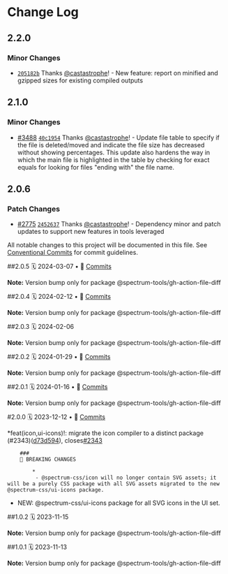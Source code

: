 # Change Log

## 2.2.0

### Minor Changes

- [`205182b`](https://github.com/adobe/spectrum-css/commit/205182bebcbe82813457aa098d8799b0a23423ee) Thanks [@castastrophe](https://github.com/castastrophe)! - New feature: report on minified and gzipped sizes for existing compiled outputs

## 2.1.0

### Minor Changes

- [#3488](https://github.com/adobe/spectrum-css/pull/3488) [`40c1954`](https://github.com/adobe/spectrum-css/commit/40c1954048f735a07f9edfccf3a568d38164806a) Thanks [@castastrophe](https://github.com/castastrophe)! - Update file table to specify if the file is deleted/moved and indicate the file size has decreased without showing percentages. This update also hardens the way in which the main file is highlighted in the table by checking for exact equals for looking for files "ending with" the file name.

## 2.0.6

### Patch Changes

- [#2775](https://github.com/adobe/spectrum-css/pull/2775) [`2452637`](https://github.com/adobe/spectrum-css/commit/2452637d1179b9b2b025dafeb5834720712413d7) Thanks [@castastrophe](https://github.com/castastrophe)! - Dependency minor and patch updates to support new features in tools leveraged

All notable changes to this project will be documented in this file.
See [Conventional Commits](https://conventionalcommits.org) for commit guidelines.

<a name="2.0.5"></a>
##2.0.5
🗓
2024-03-07 • 📝 [Commits](https://github.com/adobe/spectrum-css/compare/@spectrum-tools/gh-action-file-diff@2.0.4...@spectrum-tools/gh-action-file-diff@2.0.5)

**Note:** Version bump only for package @spectrum-tools/gh-action-file-diff

<a name="2.0.4"></a>
##2.0.4
🗓
2024-02-12 • 📝 [Commits](https://github.com/adobe/spectrum-css/compare/@spectrum-tools/gh-action-file-diff@2.0.3...@spectrum-tools/gh-action-file-diff@2.0.4)

**Note:** Version bump only for package @spectrum-tools/gh-action-file-diff

<a name="2.0.3"></a>
##2.0.3
🗓
2024-02-06

**Note:** Version bump only for package @spectrum-tools/gh-action-file-diff

<a name="2.0.2"></a>
##2.0.2
🗓
2024-01-29 • 📝 [Commits](https://github.com/adobe/spectrum-css/compare/@spectrum-tools/gh-action-file-diff@2.0.1...@spectrum-tools/gh-action-file-diff@2.0.2)

**Note:** Version bump only for package @spectrum-tools/gh-action-file-diff

<a name="2.0.1"></a>
##2.0.1
🗓
2024-01-16 • 📝 [Commits](https://github.com/adobe/spectrum-css/compare/@spectrum-tools/gh-action-file-diff@2.0.0...@spectrum-tools/gh-action-file-diff@2.0.1)

**Note:** Version bump only for package @spectrum-tools/gh-action-file-diff

<a name="2.0.0"></a>
#2.0.0
🗓
2023-12-12 • 📝 [Commits](https://github.com/adobe/spectrum-css/compare/@spectrum-tools/gh-action-file-diff@1.0.2...@spectrum-tools/gh-action-file-diff@2.0.0)

\*feat(icon,ui-icons)!: migrate the icon compiler to a distinct package (#2343)([d73d594](https://github.com/adobe/spectrum-css/commit/d73d594)), closes[#2343](https://github.com/adobe/spectrum-css/issues/2343)

    	###
    	🛑 BREAKING CHANGES

    		*
    		 - @spectrum-css/icon will no longer contain SVG assets; it will be a purely CSS package with all SVG assets migrated to the new @spectrum-css/ui-icons package.

- NEW: @spectrum-css/ui-icons package for all SVG icons in the UI set.

<a name="1.0.2"></a>
##1.0.2
🗓
2023-11-15

**Note:** Version bump only for package @spectrum-tools/gh-action-file-diff

<a name="1.0.1"></a>
##1.0.1
🗓
2023-11-13

**Note:** Version bump only for package @spectrum-tools/gh-action-file-diff

